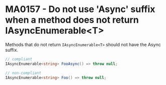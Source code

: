 # MA0157 - Do not use 'Async' suffix when a method does not return IAsyncEnumerable\<T\>

Methods that do not return `IAsyncEnumerable<T>` should not have the Async suffix.

````c#
// compliant
IAsyncEnumerable<string> FooAsync() => throw null;

// non-compliant
IAsyncEnumerable<string> Foo() => throw null;
````
